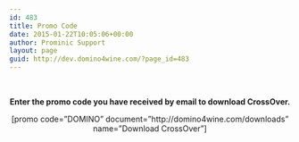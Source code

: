 ```yaml
---
id: 483
title: Promo Code
date: 2015-01-22T10:05:06+00:00
author: Prominic Support
layout: page
guid: http://dev.domino4wine.com/?page_id=483
---
```

&nbsp;

<p style="text-align: center;">
  <strong>Enter the promo code you have received by email to download CrossOver.</strong>
</p>

<p style="text-align: center;">
  [promo code=&#8221;DOMINO&#8221; document=&#8221;http://domino4wine.com/downloads&#8221; name=&#8221;Download CrossOver&#8221;]
</p>